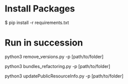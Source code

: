 # Install Packages
$ pip install -r requirements.txt

# Run in succession
python3 remove_versions.py -p [path/to/folder]

python3 bundles_refactoring.py -p [path/to/folder]

python3 updatePublicResourceInfo.py -p [path/to/folder]
